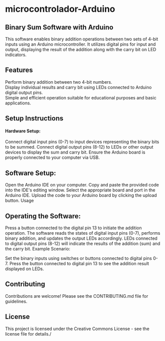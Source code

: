 # microcontrolador-Arduino

## Binary Sum Software with Arduino
This software enables binary addition operations between two sets of 4-bit inputs using an Arduino microcontroller. It utilizes digital pins for input and output, displaying the result of the addition along with the carry bit on LED indicators.

## Features
Perform binary addition between two 4-bit numbers.  
Display individual results and carry bit using LEDs connected to Arduino digital output pins.  
Simple and efficient operation suitable for educational purposes and basic applications.  

## Setup Instructions
#### Hardware Setup:

Connect digital input pins (0-7) to input devices representing the binary bits to be summed.
Connect digital output pins (8-12) to LEDs or other output devices to display the sum and carry bit.
Ensure the Arduino board is properly connected to your computer via USB.
## Software Setup:

Open the Arduino IDE on your computer.
Copy and paste the provided code into the IDE's editing window.
Select the appropriate board and port in the Arduino IDE.
Upload the code to your Arduino board by clicking the upload button.
Usage

## Operating the Software:

Press a button connected to the digital pin 13 to initiate the addition operation.
The software reads the states of digital input pins (0-7), performs binary addition, and updates the output LEDs accordingly.
LEDs connected to digital output pins (8-12) will indicate the results of the addition (sum) and the carry bit.
Example Scenario:

Set the binary inputs using switches or buttons connected to digital pins 0-7.
Press the button connected to digital pin 13 to see the addition result displayed on LEDs.  

## Contributing
Contributions are welcome! Please see the CONTRIBUTING.md file for guidelines.

## License
This project is licensed under the Creative Commons License - see the license file for details./

